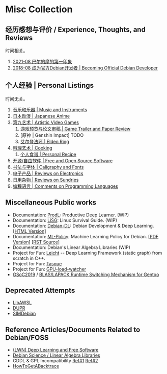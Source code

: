 Misc Collection
===

## 经历感想与评价 / Experience, Thoughts, and Reviews

时间相关。

1. [2021-08 巴尔的摩的第一印象](2021-08-baltimore.md)
1. [2018-08 成为官方Debian开发者 | Becoming Official Debian Developer](2018-08-dd.md)

## 个人经验 | Personal Listings

时间无关。

1. [音乐和乐器 | Music and Instruments](music.md)
1. [日本动漫 | Japanese Anime](anime.md)
1. [第九艺术 | Artistic Video Games](games.md)
    1. [游戏预览与论文审稿 | Game Trailer and Paper Review](game-trailer-and-paper-review.md)
    1. [原神 | Genshin Impact] TODO
    1. [艾尔登法环 | Elden Ring](elden-ring.md)
1. [料理艺术 | Cooking](cooking.md)
    1. [个人食谱 | Personal Recipe](recipe.md)
1. [开源/自由软件 | Free and Open Source Software](foss.md)
1. [书法与字体 | Caligraphy and Fonts](fonts.md)
1. [电子产品 | Reviews on Electronics](electronics.md)
1. [日用杂物 | Reviews on Sundries](sundires.md)
1. [编程语言 | Comments on Programming Languages](program.md)

## Miscellaneous Public works

- Documentation: [ProdL](https://github.com/cdluminate/ProdL): Productive Deep Learner. (WIP)
- Documentation: [LiSG](https://github.com/cdluminate/LiSG): Linux Survival Guide. (WIP)
- Documentation: [Debian-DL](https://github.com/cdluminate/debian-dl): Debian Development & Deep Learning. [[HTML Version]](https://people.debian.org/~lumin/debian-dl.html)
- Documentation: [ML-Policy](https://salsa.debian.org/deeplearning-team/ml-policy): Machine Learning Policy for Debian. [[PDF Version]](https://salsa.debian.org/lumin/ml-policy/blob/master/ML-Policy.pdf) [[RST Source]](https://salsa.debian.org/lumin/ml-policy/raw/master/ML-Policy.rst)
- Documentation: Debian\'s Linear Algebra Libraries (WIP)
- Project for Fun: [Leicht](https://github.com/cdluminate/leicht) -- Deep Learning Framework (static graph) from scratch in C++.
- Project for Fun: [Tasque](https://github.com/cdluminate/tasque)
- Project for Fun: [GPU-load-watcher](https://github.com/cdluminate/gpu-load-watcher)
- [GSoC2019](https://summerofcode.withgoogle.com/projects/#6268942782300160) / [BLAS/LAPACK Runtime Switching Mechanism for Gentoo](https://wiki.gentoo.org/wiki/Blas-lapack-switch)

## Deprecated Attempts

- [LibAWSL](https://salsa.debian.org/lumin/awsl/-/blob/master/specification.md)
- [DUPR](https://github.com/dupr/duprkit)
- [SIMDebian](https://github.com/SIMDebian/SIMDebian)

## Reference Articles/Documents Related to Debian/FOSS

- [(LWN) Deep Learning and Free Software](https://lwn.net/Articles/760142/)
- [Debian Science / Linear Algebra Libraries](https://wiki.debian.org/DebianScience/LinearAlgebraLibraries)
- CDDL & GPL Incompatibility [Ref\#1](https://www.softwarefreedom.org/resources/2016/linux-kernel-cddl.html) [Ref\#2](https://sfconservancy.org/blog/2016/feb/25/zfs-and-linux/)
- [HowToGetABacktrace](https://wiki.debian.org/HowToGetABacktrace)

